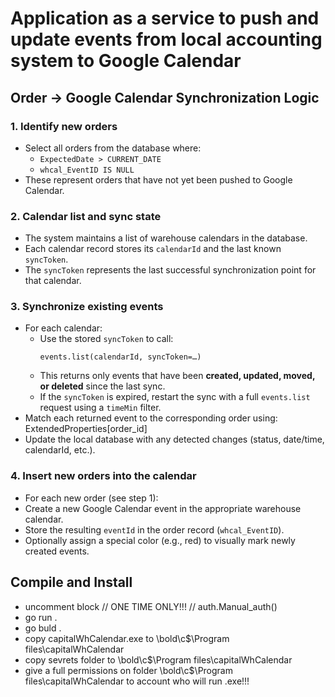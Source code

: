 # Application as a service to push and update events from local accounting system to Google Calendar

## Order → Google Calendar Synchronization Logic

### 1. Identify new orders
- Select all orders from the database where:
  - `ExpectedDate > CURRENT_DATE`
  - `whcal_EventID IS NULL`
- These represent orders that have not yet been pushed to Google Calendar.

### 2. Calendar list and sync state
- The system maintains a list of warehouse calendars in the database.
- Each calendar record stores its `calendarId` and the last known `syncToken`.
- The `syncToken` represents the last successful synchronization point for that calendar.

### 3. Synchronize existing events
- For each calendar:
  - Use the stored `syncToken` to call:
    ```
    events.list(calendarId, syncToken=…)
    ```
  - This returns only events that have been **created, updated, moved, or deleted** since the last sync.
  - If the `syncToken` is expired, restart the sync with a full `events.list` request using a `timeMin` filter.
- Match each returned event to the corresponding order using:
        ExtendedProperties[order_id]
- Update the local database with any detected changes (status, date/time, calendarId, etc.).

### 4. Insert new orders into the calendar
- For each new order (see step 1):
- Create a new Google Calendar event in the appropriate warehouse calendar.
- Store the resulting `eventId` in the order record (`whcal_EventID`).
- Optionally assign a special color (e.g., red) to visually mark newly created events.

## Compile and Install
- uncomment block 
	// ONE TIME ONLY!!!
	// auth.Manual_auth()
- go run .
- go buld .
- copy capitalWhCalendar.exe to \\bold\c$\Program files\capitalWhCalendar
- copy sevrets folder to \\bold\c$\Program files\capitalWhCalendar
- give a full permissions on folder \\bold\c$\Program files\capitalWhCalendar to account who will run .exe!!!